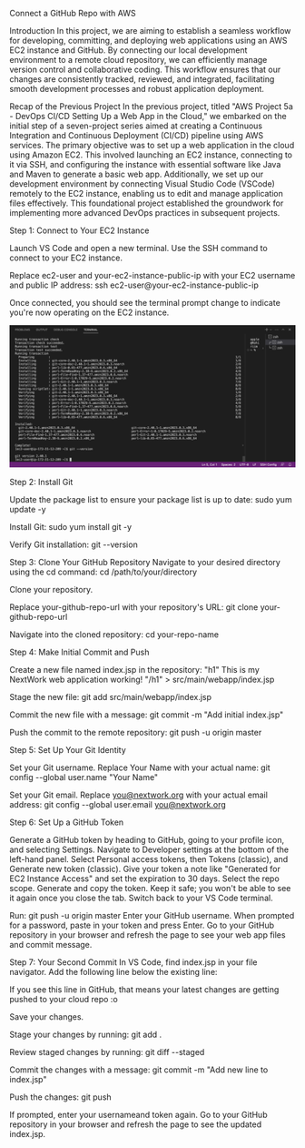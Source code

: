 Connect a GitHub Repo with AWS

Introduction
In this project, we are aiming to establish a seamless workflow for developing, committing, and deploying web applications using an AWS EC2 instance and GitHub. By connecting our local development environment to a remote cloud repository, we can efficiently manage version control and collaborative coding. This workflow ensures that our changes are consistently tracked, reviewed, and integrated, facilitating smooth development processes and robust application deployment.


Recap of the Previous Project
In the previous project, titled "AWS Project 5a - DevOps CI/CD Setting Up a Web App in the Cloud," we embarked on the initial step of a seven-project series aimed at creating a Continuous Integration and Continuous Deployment (CI/CD) pipeline using AWS services. The primary objective was to set up a web application in the cloud using Amazon EC2. This involved launching an EC2 instance, connecting to it via SSH, and configuring the instance with essential software like Java and Maven to generate a basic web app. Additionally, we set up our development environment by connecting Visual Studio Code (VSCode) remotely to the EC2 instance, enabling us to edit and manage application files effectively. This foundational project established the groundwork for implementing more advanced DevOps practices in subsequent projects.

Step 1: Connect to Your EC2 Instance

Launch VS Code and open a new terminal.
Use the SSH command to connect to your EC2 instance. 

Replace ec2-user and your-ec2-instance-public-ip with your EC2 username and public IP address: 
ssh ec2-user@your-ec2-instance-public-ip

Once connected, you should see the terminal prompt change to indicate you're now operating on the EC2 instance.


![Website Screenshot](images/S1.png)

Step 2: Install Git

Update the package list to ensure your package list is up to date:
sudo yum update -y

Install Git: 
sudo yum install git -y

Verify Git installation: 
git --version


Step 3: Clone Your GitHub Repository
Navigate to your desired directory using the cd command: 
cd /path/to/your/directory

Clone your repository. 

Replace your-github-repo-url with your repository's URL: 
git clone your-github-repo-url

Navigate into the cloned repository: 
cd your-repo-name


Step 4: Make Initial Commit and Push

Create a new file named index.jsp in the repository:
 "h1" This is my NextWork web application working! "/h1" > src/main/webapp/index.jsp

Stage the new file: 
git add src/main/webapp/index.jsp

Commit the new file with a message: 
git commit -m "Add initial index.jsp"

Push the commit to the remote repository: 
git push -u origin master


Step 5: Set Up Your Git Identity


Set your Git username. 
Replace Your Name with your actual name: 
git config --global user.name "Your Name"

Set your Git email. 
Replace you@nextwork.org with your actual email address: 
git config --global user.email you@nextwork.org


Step 6: Set Up a GitHub Token

Generate a GitHub token by heading to GitHub, going to your profile icon, and selecting Settings.
Navigate to Developer settings at the bottom of the left-hand panel.
Select Personal access tokens, then Tokens (classic), and Generate new token (classic).
Give your token a note like "Generated for EC2 Instance Access" and set the expiration to 30 days.
Select the repo scope. 
Generate and copy the token. 
Keep it safe; you won't be able to see it again once you close the tab.
Switch back to your VS Code terminal. 

Run: git push -u origin master
Enter your GitHub username. When prompted for a password, paste in your token and press Enter.
Go to your GitHub repository in your browser and refresh the page to see your web app files and commit message.


Step 7: Your Second Commit
In VS Code, find index.jsp in your file navigator. 
Add the following line below the existing line: 
<p>If you see this line in GitHub, that means your latest changes are getting pushed to your cloud repo :o</p>
Save your changes.

Stage your changes by running:
git add .

Review staged changes by running: 
git diff --staged

Commit the changes with a message: 
git commit -m "Add new line to index.jsp"

Push the changes: git push

If prompted, enter your usernameand token again.
Go to your GitHub repository in your browser and refresh the page to see the updated index.jsp.

